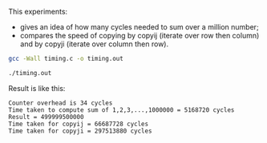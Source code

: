 This experiments:

- gives an idea of how many cycles needed to sum over a million number;
- compares the speed of copying by copyij (iterate over row then column) and by copyji (iterate over column then row).

```bash
gcc -Wall timing.c -o timing.out

./timing.out
```

Result is like this:

```
Counter overhead is 34 cycles
Time taken to compute sum of 1,2,3,...,1000000 = 5168720 cycles
Result = 499999500000
Time taken for copyij = 66687728 cycles
Time taken for copyji = 297513880 cycles
```
